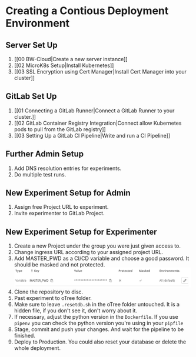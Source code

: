 # Creating a Contious Deployment Environment 

## Server Set Up

1. [[00 BW-Cloud|Create a new server instance]]
1. [[02 MicroK8s Setup|Install Kubernetes]]
1. [[03 SSL Encryption using Cert Manager|Install Cert Manager into your cluster]]

## GitLab Set Up

1. [[01 Connecting a GitLab Runner|Connect a GitLab Runner to your cluster.]]
1. [[02 GitLab Container Registry Integration|Connect allow Kubernetes pods to pull from the GitLab registry]]
1. [[03 Setting Up a GitLab CI Pipeline|Write and run a CI Pipeline]]

## Further Admin Setup

1. Add DNS resolution entries for experiments.
2. Do multiple test runs.

## New Experiment Setup for Admin

1. Assign free Project URL to experiment.
2. Invite experimenter to GitLab Project.

## New Experiment Setup for Experimenter

1. Create a new Project under the group you were just given access to.
1. Change ingress URL according to your assigned project URL.
2. Add MASTER_PWD as a CI/CD variable and choose a good password. It should be masked and not protected.
    ![GitLab Env Variable](./attachments/GitLabVariable.png)
3. Clone the repository to disc.
4. Past experiment to oTree folder.
5. Make sure to leave `.resetdb.sh` in the oTree folder untouched. It is a hidden file, if you don't see it, don't worry about it.
6. If necessary, adjust the python version in the `Dockerfile`. If you use `pipenv` you can check the python version you're using in your `pipfile`
7. Stage, commit and push your changes. And wait for the pipeline to be finished.
8. Deploy to Production. You could also reset your database or delete the whole deployment.